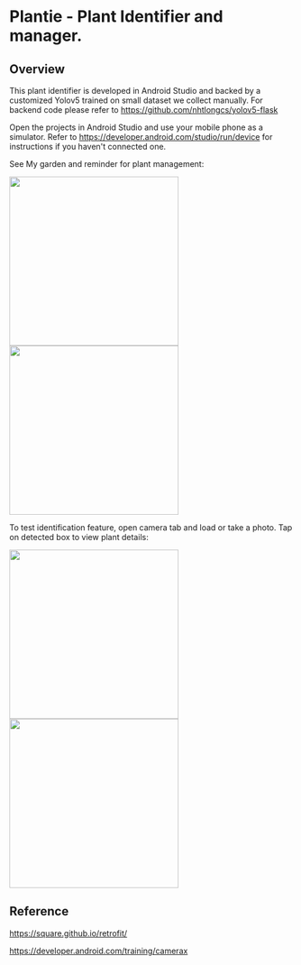 # Plantie - Plant Identifier and manager.
## Overview
This plant identifier is developed in Android Studio and backed by a customized Yolov5 trained on small dataset we collect manually. For backend code please refer to https://github.com/nhtlongcs/yolov5-flask

Open the projects in Android Studio and use your mobile phone as a simulator. Refer to https://developer.android.com/studio/run/device for instructions if you haven't connected one.

See My garden and reminder for plant management:
<p float="left">
  <img src="https://github.com/linh0303052/plantie/blob/main/images/my_garden.jpg" width="300">
  <img src="https://github.com/linh0303052/plantie/blob/main/images/reminder.jpg" width="300">
</p>

To test identification feature, open camera tab and load or take a photo. Tap on detected box to view plant details:
<p float="left">
  <img src="https://github.com/linh0303052/plantie/blob/main/images/camera_lan.jpg" width="300">
  <img src="https://github.com/linh0303052/plantie/blob/main/images/camera_trang.jpg" width="300">
</p>

## Reference
https://square.github.io/retrofit/

https://developer.android.com/training/camerax
